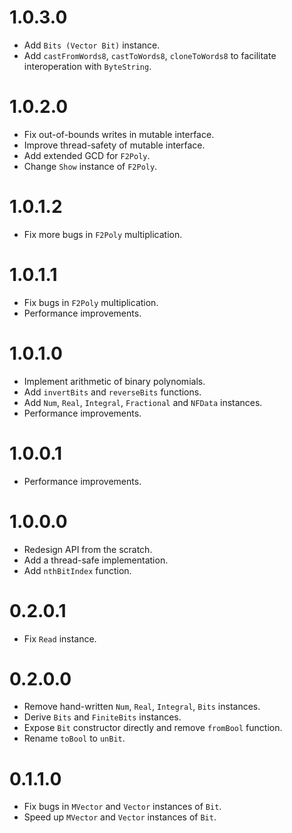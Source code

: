# 1.0.3.0

* Add `Bits (Vector Bit)` instance.
* Add `castFromWords8`, `castToWords8`, `cloneToWords8`
  to facilitate interoperation with `ByteString`.

# 1.0.2.0

* Fix out-of-bounds writes in mutable interface.
* Improve thread-safety of mutable interface.
* Add extended GCD for `F2Poly`.
* Change `Show` instance of `F2Poly`.

# 1.0.1.2

* Fix more bugs in `F2Poly` multiplication.

# 1.0.1.1

* Fix bugs in `F2Poly` multiplication.
* Performance improvements.

# 1.0.1.0

* Implement arithmetic of binary polynomials.
* Add `invertBits` and `reverseBits` functions.
* Add `Num`, `Real`, `Integral`, `Fractional` and `NFData` instances.
* Performance improvements.

# 1.0.0.1

* Performance improvements.

# 1.0.0.0

* Redesign API from the scratch.
* Add a thread-safe implementation.
* Add `nthBitIndex` function.

# 0.2.0.1

* Fix `Read` instance.

# 0.2.0.0

* Remove hand-written `Num`, `Real`, `Integral`, `Bits` instances.
* Derive `Bits` and `FiniteBits` instances.
* Expose `Bit` constructor directly and remove `fromBool` function.
* Rename `toBool` to `unBit`.

# 0.1.1.0

* Fix bugs in `MVector` and `Vector` instances of `Bit`.
* Speed up `MVector` and `Vector` instances of `Bit`.

